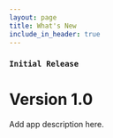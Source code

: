 ```yaml
---
layout: page
title: What's New
include_in_header: true
---
```


### `Initial Release`
# **Version 1.0**
Add app description here.
